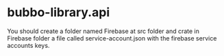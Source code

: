 # bubbo-library.api

You should create a folder named Firebase at src folder and crate in Firebase folder a file called service-account.json with the firebase service accounts keys.
